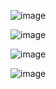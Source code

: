 ![image](https://github.com/Citrus101/Suman-GDSC-WebDev_Task/assets/119074561/4360fb4d-8901-45bb-a7ac-c9094374663d)

![image](https://github.com/Citrus101/Suman-GDSC-WebDev_Task/assets/119074561/e42ae026-ea01-4f8c-9950-038d4635701b)

![image](https://github.com/Citrus101/Suman-GDSC-WebDev_Task/assets/119074561/662774ec-54d0-4a11-a8f1-bcadf6ea19f6)

![image](https://github.com/Citrus101/Suman-GDSC-WebDev_Task/assets/119074561/c3dbf079-5d2b-4f7a-b5d3-1aa391e682a3)

